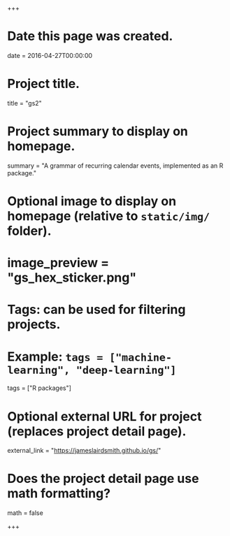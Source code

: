 +++
# Date this page was created.
date = 2016-04-27T00:00:00

# Project title.
title = "gs2"

# Project summary to display on homepage.
summary = "A grammar of recurring calendar events, implemented as an R package."

# Optional image to display on homepage (relative to `static/img/` folder).
# image_preview = "gs_hex_sticker.png"

# Tags: can be used for filtering projects.
# Example: `tags = ["machine-learning", "deep-learning"]`
tags = ["R packages"]

# Optional external URL for project (replaces project detail page).
external_link = "https://jameslairdsmith.github.io/gs/"

# Does the project detail page use math formatting?
math = false

+++

